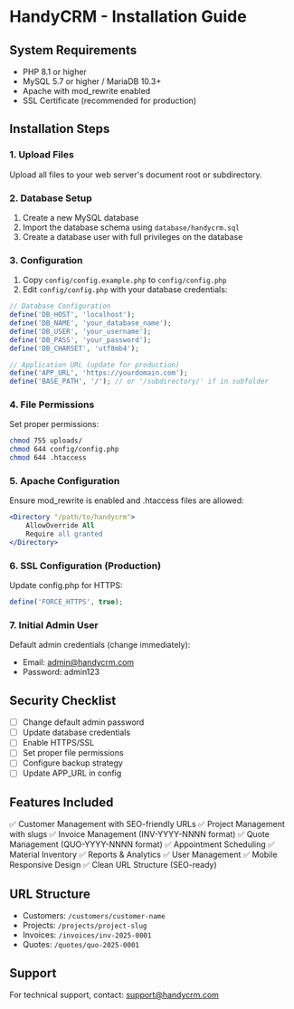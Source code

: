 # HandyCRM - Installation Guide

## System Requirements
- PHP 8.1 or higher
- MySQL 5.7 or higher / MariaDB 10.3+
- Apache with mod_rewrite enabled
- SSL Certificate (recommended for production)

## Installation Steps

### 1. Upload Files
Upload all files to your web server's document root or subdirectory.

### 2. Database Setup
1. Create a new MySQL database
2. Import the database schema using `database/handycrm.sql`
3. Create a database user with full privileges on the database

### 3. Configuration
1. Copy `config/config.example.php` to `config/config.php`
2. Edit `config/config.php` with your database credentials:

```php
// Database Configuration
define('DB_HOST', 'localhost');
define('DB_NAME', 'your_database_name');
define('DB_USER', 'your_username');
define('DB_PASS', 'your_password');
define('DB_CHARSET', 'utf8mb4');

// Application URL (update for production)
define('APP_URL', 'https://yourdomain.com');
define('BASE_PATH', '/'); // or '/subdirectory/' if in subfolder
```

### 4. File Permissions
Set proper permissions:
```bash
chmod 755 uploads/
chmod 644 config/config.php
chmod 644 .htaccess
```

### 5. Apache Configuration
Ensure mod_rewrite is enabled and .htaccess files are allowed:

```apache
<Directory "/path/to/handycrm">
    AllowOverride All
    Require all granted
</Directory>
```

### 6. SSL Configuration (Production)
Update config.php for HTTPS:
```php
define('FORCE_HTTPS', true);
```

### 7. Initial Admin User
Default admin credentials (change immediately):
- Email: admin@handycrm.com
- Password: admin123

## Security Checklist
- [ ] Change default admin password
- [ ] Update database credentials
- [ ] Enable HTTPS/SSL
- [ ] Set proper file permissions
- [ ] Configure backup strategy
- [ ] Update APP_URL in config

## Features Included
✅ Customer Management with SEO-friendly URLs
✅ Project Management with slugs
✅ Invoice Management (INV-YYYY-NNNN format)
✅ Quote Management (QUO-YYYY-NNNN format)
✅ Appointment Scheduling
✅ Material Inventory
✅ Reports & Analytics
✅ User Management
✅ Mobile Responsive Design
✅ Clean URL Structure (SEO-ready)

## URL Structure
- Customers: `/customers/customer-name`
- Projects: `/projects/project-slug`
- Invoices: `/invoices/inv-2025-0001`
- Quotes: `/quotes/quo-2025-0001`

## Support
For technical support, contact: support@handycrm.com